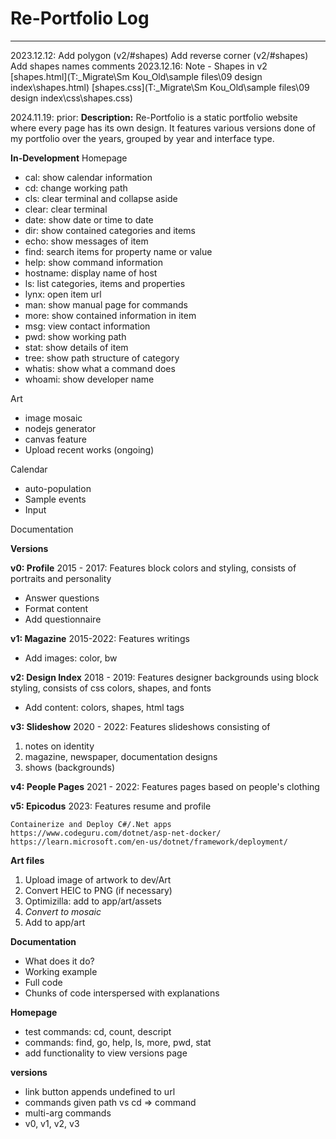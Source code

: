 # Re-Portfolio Log

--------------------------------------------------------------------------------------

2023.12.12: Add polygon (v2/#shapes)
            Add reverse corner (v2/#shapes)
            Add shapes names comments
2023.12.16: Note - Shapes in v2
            [shapes.html](T:\_Migrate\Sm Kou\_Old\sample files\09 design index\shapes.html)
            [shapes.css](T:\_Migrate\Sm Kou\_Old\sample files\09 design index\css\shapes.css)

2024.11.19:
prior:
**Description:**
Re-Portfolio is a static portfolio website where every page has its own design. It features various versions done of my portfolio over the years, grouped by year and interface type.

**In-Development**
Homepage
- cal: show calendar information
- cd: change working path
- cls: clear terminal and collapse aside
- clear: clear terminal
- date: show date or time to date
- dir: show contained categories and items
- echo: show messages of item
- find: search items for property name or value
- help: show command information
- hostname: display name of host
- ls: list categories, items and properties
- lynx: open item url
- man: show manual page for commands
- more: show contained information in item
- msg: view contact information
- pwd: show working path
- stat: show details of item
- tree: show path structure of category
- whatis: show what a command does
- whoami: show developer name

Art
- image mosaic
- nodejs generator
- canvas feature
- Upload recent works (ongoing)

Calendar
- auto-population
- Sample events
- Input

Documentation

**Versions**

**v0: Profile**
2015 - 2017: Features block colors and styling, consists of portraits and personality
- Answer questions
- Format content
- Add questionnaire

**v1: Magazine**
2015-2022: Features writings
- Add images: color, bw

**v2: Design Index**
2018 - 2019: Features designer backgrounds using block styling, consists of css colors, shapes, and fonts
- Add content: colors, shapes, html tags

**v3: Slideshow**
2020 - 2022: Features slideshows consisting of
1. notes on identity
2. magazine, newspaper, documentation designs
3. shows (backgrounds)

**v4: People Pages**
2021 - 2022: Features pages based on people's clothing

**v5: Epicodus**
2023: Features resume and profile

```
Containerize and Deploy C#/.Net apps
https://www.codeguru.com/dotnet/asp-net-docker/
https://learn.microsoft.com/en-us/dotnet/framework/deployment/
```

**Art files**

1. Upload image of artwork to dev/Art
2. Convert HEIC to PNG (if necessary)
3. Optimizilla: add to app/art/assets
4. _Convert to mosaic_
5. Add to app/art

**Documentation**
- What does it do?
- Working example
- Full code
- Chunks of code interspersed with explanations

**Homepage**
- test commands: cd, count, descript
- commands: find, go, help, ls, more, pwd, stat
- add functionality to view versions page

**versions**
- link button appends undefined to url
- commands given path vs cd => command
- multi-arg commands
- v0, v1, v2, v3

